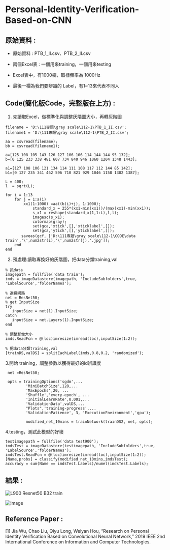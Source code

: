 # Personal-Identity-Verification-Based-on-CNN
## 原始資料 : 
* 原始資料 : PTB_1_II.csv、PTB_2_II.csv

  
* 兩個Excel表 :  一個用來training，一個用來testing 
* Excel表中，有1000欄，取樣頻率為 1000Hz
* 最後一欄為我們要辨識的 Label，有1~13來代表不同人

## Code(簡化版Code，完整版在上方) : 

  
1. 先讀取Excel，做標準化與調整灰階圖大小，再轉灰階圖
```
filename = 'D:\111專題\gray scale\112-1\PTB_1_II.csv';
filename1 = 'D:\111專題\gray scale\112-1\PTB_2_II.csv';

aa = csvread(filename);
bb = csvread(filename1);

a=[125 108 105 143 126 127 106 106 114 144 144 95 132];
b=[0 125 233 338 481 607 734 840 946 1060 1204 1348 1443];

a1=[127 108 106 121 134 114 111 108 117 112 144 85 142];
b1=[0 127 235 341 462 596 710 821 929 1046 1158 1302 1387];

L = 400;
l  = sqrt(L);

for i = 1:13
    for j = 1:a(i)
        xx1(1:1000) =aa((b(i)+j), 1:1000);
            standard_x = 255*(xx1-min(xx1))/(max(xx1)-min(xx1));
            s_x1 = reshape(standard_x(1,1:L),l,l);
            imagesc(s_x1);
            colormap(gray);           
            set(gca,'xtick',[],'xticklabel',[]);
            set(gca,'ytick',[],'yticklabel',[]);
       saveas(gcf, ['D:\111專題\gray scale\112-1\CODE\data train','\',num2str(i),'\',num2str(j),'.jpg']);   
    end
end
```

2. 預處理:讀取專換好的灰階圖，把data分類training,val

```
% 抓data
imagepath = fullfile('data train');
imds = imageDatastore(imagepath, 'IncludeSubfolders',true, 'LabelSource','folderNames');

% 選擇網路
net = ResNet50;
% get InputSize
try
   inputSize = net(1).InputSize; 
catch
   inputSize = net.Layers(1).InputSize; 
end

% 調整影像大小
imds.ReadFcn = @(loc)imresize(imread(loc),inputSize(1:2)); 

% 把data分類training,val
[trainDS,valDS] = splitEachLabel(imds,0.8,0.2, 'randomized');
```

3.開始 training，調整參數以獲得最好的id辨識度

```
 net =ResNet50;

 opts = trainingOptions('sgdm',...
         'MiniBatchSize',128,...
         'MaxEpochs',20, ...
         'Shuffle','every-epoch', ...
         'InitialLearnRate',0.001,...
         'ValidationData',valDS,...
         "Plots",'training-progress',...
         'ValidationPatience', 3, 'ExecutionEnvironment','gpu');

         modified_net_10mins = trainNetwork(trainDS2, net, opts);
```

4.testing，測試此模型的好壞

```
testimagepath = fullfile('data test900');
imdsTest = imageDatastore(testimagepath, 'IncludeSubfolders',true, 'LabelSource','folderNames');
imdsTest.ReadFcn = @(loc)imresize(imread(loc),inputSize(1:2));
[Name,probs] = classify(modified_net_10mins,imdsTest);
accuracy = sum(Name == imdsTest.Labels)/numel(imdsTest.Labels);
```

## 結果 : 

![L900 Resnet50 B32 train](https://github.com/Anderson991288/Personal-Identity-Verification-Based-on-CNN/assets/68816726/2ba42603-ba6a-4ab3-813e-96934c8591d1)


![image](https://github.com/Anderson991288/Personal-Identity-Verification-Based-on-CNN/assets/68816726/fd3a03c8-dbf4-4ff4-9d40-06fe88becb1a)


## Reference Paper :

[1] Jia Wu, Chao Liu, Qiyu Long, Weiyan Hou, “Research on Personal Identity Verification Based on Convolutional Neural Network,” 2019 IEEE 2nd International Conference on Information and Computer Technologies.



